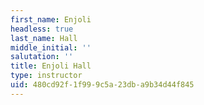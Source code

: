 ```yaml
---
first_name: Enjoli
headless: true
last_name: Hall
middle_initial: ''
salutation: ''
title: Enjoli Hall
type: instructor
uid: 480cd92f-1f99-9c5a-23db-a9b34d44f845
---
```

